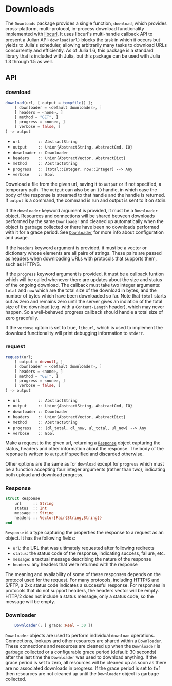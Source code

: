 # Downloads

The `Downloads` package provides a single function, `download`, which provides
cross-platform, multi-protocol, in-process download functionality implemented
with [libcurl](https://curl.haxx.se/libcurl/). It uses libcurl's multi-handle
callback API to present a Julian API: `download(url)` blocks the task in which
it occurs but yields to Julia's scheduler, allowing arbitrarily many tasks to
download URLs concurrently and efficiently. As of Julia 1.6, this package is a
standard library that is included with Julia, but this package can be used with
Julia 1.3 through 1.5 as well.

## API

### download

```jl
download(url, [ output = tempfile() ];
    [ downloader = <default downloader>, ]
    [ headers = <none>, ]
    [ method = "GET", ]
    [ progress = <none>, ]
    [ verbose = false, ]
) -> output
```
* `url        :: AbstractString`
* `output     :: Union{AbstractString, AbstractCmd, IO}`
* `downloader :: Downloader`
* `headers    :: Union{AbstractVector, AbstractDict}`
* `method     :: AbstractString`
* `progress   :: (total::Integer, now::Integer) --> Any`
* `verbose    :: Bool`

Download a file from the given url, saving it to `output` or if not specified, a
temporary path. The `output` can also be an `IO` handle, in which case the body
of the response is streamed to that handle and the handle is returned. If
`output` is a command, the command is run and output is sent to it on stdin.

If the `downloader` keyword argument is provided, it must be a `Downloader`
object. Resources and connections will be shared between downloads performed by
the same `Downloader` and cleaned up automatically when the object is garbage
collected or there have been no downloads performed with it for a grace period.
See [`Downloader`](@ref) for more info about configuration and usage.

If the `headers` keyword argument is provided, it must be a vector or dictionary
whose elements are all pairs of strings. These pairs are passed as headers when
downloading URLs with protocols that supports them, such as HTTP/S.

If the `progress` keyword argument is provided, it must be a callback funtion
which will be called whenever there are updates about the size and status of the
ongoing download. The callback must take two integer arguments: `total` and
`now` which are the total size of the download in bytes, and the number of bytes
which have been downloaded so far. Note that `total` starts out as zero and
remains zero until the server gives an indiation of the total size of the
download (e.g. with a `Content-Length` header), which may never happen. So a
well-behaved progress callback should handle a total size of zero gracefully.

If the `verbose` optoin is set to true, `libcurl`, which is used to implement
the download functionality will print debugging information to `stderr`.

### request

```jl
request(url;
    [ output = devnull, ]
    [ downloader = <default downloader>, ]
    [ headers = <none>, ]
    [ method = "GET", ]
    [ progress = <none>, ]
    [ verbose = false, ]
) -> output
```
* `url        :: AbstractString`
* `output     :: Union{AbstractString, AbstractCmd, IO}`
* `downloader :: Downloader`
* `headers    :: Union{AbstractVector, AbstractDict}`
* `method     :: AbstractString`
* `progress   :: (dl_total, dl_now, ul_total, ul_now) --> Any`
* `verbose    :: Bool`

Make a request to the given url, returning a [`Response`](@ref) object capturing
the status, headers and other information about the response. The body of the
reponse is written to `output` if specified and discarded otherwise.

Other options are the same as for `download` except for `progress` which must be
a function accepting four integer arguments (rather than two), indicating both
upload and download progress.

### Response

```jl
struct Response
    url     :: String
    status  :: Int
    message :: String
    headers :: Vector{Pair{String,String}}
end
```

`Response` is a type capturing the properties the response to a request as an
object. It has the following fields:

- `url`: the URL that was ultimately requested after following redirects
- `status`: the status code of the response, indicating success, failure, etc.
- `message`: a textual message describing the nature of the response
- `headers`: any headers that were returned with the response

The meaning and availability of some of these responses depends on the protocol
used for the request. For many protocols, including HTTP/S and S/FTP, a 2xx
status code indicates a successful response. For responses in protocols that do
not support headers, the headers vector will be empty. HTTP/2 does not include a
status message, only a status code, so the message will be empty.

### Downloader

```jl
    Downloader(; [ grace::Real = 30 ])
```

`Downloader` objects are used to perform individual `download` operations.
Connections, lookups and other resources are shared within a `Downloader`. These
connections and resources are cleaned up when the `Downloader` is garbage
collected or a configurable grace period (default: 30 seconds) after the last
time the `Downloader` was used to download anything. If the grace period is set
to zero, all resources will be cleaned up as soon as there are no associated
downloads in progress. If the grace period is set to `Inf` then resources are
not cleaned up until the `Downloader` object is garbage collected.
